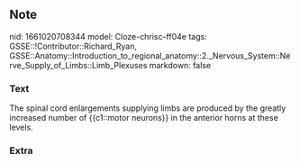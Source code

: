 ## Note
nid: 1661020708344
model: Cloze-chrisc-ff04e
tags: GSSE::!Contributor::Richard_Ryan, GSSE::Anatomy::Introduction_to_regional_anatomy::2._Nervous_System::Nerve_Supply_of_Limbs::Limb_Plexuses
markdown: false

### Text
<div class='toggle'>
  The spinal cord enlargements supplying limbs are produced by the
  greatly increased number of {{c1::motor neurons}} in the anterior
  horns at these levels.
</div>

### Extra

